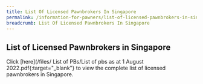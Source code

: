 ```yaml
---
title: List Of Licensed Pawnbrokers In Singapore
permalink: /information-for-pawners/list-of-licensed-pawnbrokers-in-singapore/
breadcrumb: List Of Licensed Pawnbrokers In Singapore
---
```

List of Licensed Pawnbrokers in Singapore
---
Click [here](/files/
List of PBs/List of pbs as at 1 August 2022.pdf{:target="_blank"} to view the complete list of licensed pawnbrokers in Singapore.


